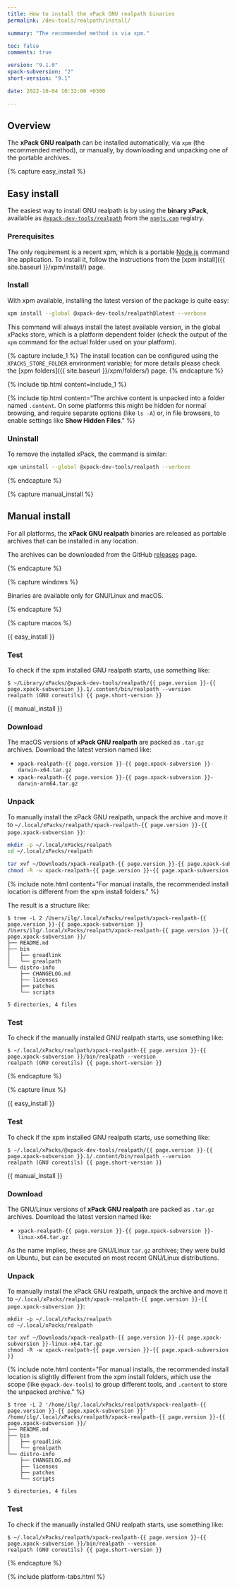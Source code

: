 ```yaml
---
title: How to install the xPack GNU realpath binaries
permalink: /dev-tools/realpath/install/

summary: "The recommended method is via xpm."

toc: false
comments: true

version: "9.1.0"
xpack-subversion: "2"
short-version: "9.1"

date: 2022-10-04 10:32:00 +0300

---
```



## Overview

The **xPack GNU realpath** can be installed automatically, via `xpm` (the
recommended method), or manually, by downloading and unpacking one of the
portable archives.

{% capture easy_install %}

## Easy install

The easiest way to install GNU realpath is by using the **binary xPack**, available as
[`@xpack-dev-tools/realpath`](https://www.npmjs.com/package/@xpack-dev-tools/realpath)
from the [`npmjs.com`](https://www.npmjs.com) registry.

### Prerequisites

The only requirement is a recent
xpm, which is a portable
[Node.js](https://nodejs.org) command line application. To install it,
follow the instructions from the
[xpm install]({{ site.baseurl }}/xpm/install/) page.

### Install

With xpm available, installing
the latest version of the package is quite easy:

```sh
xpm install --global @xpack-dev-tools/realpath@latest --verbose
```

This command will always install the latest available version,
in the global xPacks store, which is a platform dependent folder
(check the output of the `xpm` command for the actual folder used on
your platform).

{% capture include_1 %}
The install location can be configured using the
`XPACKS_STORE_FOLDER` environment variable; for more details please check the
[xpm folders]({{ site.baseurl }}/xpm/folders/) page.
{% endcapture %}

{% include tip.html content=include_1 %}

{% include tip.html content="The archive content is unpacked into a folder
named `.content`. On some platforms
this might be hidden for normal browsing, and require
separate options (like `ls -A`) or, in file browsers, to enable
settings like **Show Hidden Files**." %}

### Uninstall

To remove the installed xPack, the command is similar:

```sh
xpm uninstall --global @xpack-dev-tools/realpath --verbose
```

{% endcapture %}

{% capture manual_install %}

## Manual install

For all platforms, the **xPack GNU realpath** binaries are released as portable
archives that can be installed in any location.

The archives can be downloaded from the
GitHub [releases](https://github.com/xpack-dev-tools/realpath-xpack/releases/)
page.

{% endcapture %}

{% capture windows %}

Binaries are available only for GNU/Linux and macOS.

{% endcapture %}

{% capture macos %}

{{ easy_install }}

### Test

To check if the xpm installed GNU realpath starts, use something like:

```console
$ ~/Library/xPacks/@xpack-dev-tools/realpath/{{ page.version }}-{{ page.xpack-subversion }}.1/.content/bin/realpath --version
realpath (GNU coreutils) {{ page.short-version }}
```

{{ manual_install }}

### Download

The macOS versions of **xPack GNU realpath**
are packed as `.tar.gz` archives.
Download the latest version named like:

- `xpack-realpath-{{ page.version }}-{{ page.xpack-subversion }}-darwin-x64.tar.gz`
- `xpack-realpath-{{ page.version }}-{{ page.xpack-subversion }}-darwin-arm64.tar.gz`

### Unpack

To manually install the xPack GNU realpath,
unpack the archive and move it to
`~/.local/xPacks/realpath/xpack-realpath-{{ page.version }}-{{ page.xpack-subversion }}`:

```sh
mkdir -p ~/.local/xPacks/realpath
cd ~/.local/xPacks/realpath

tar xvf ~/Downloads/xpack-realpath-{{ page.version }}-{{ page.xpack-subversion }}-darwin-x64.tar.gz
chmod -R -w xpack-realpath-{{ page.version }}-{{ page.xpack-subversion }}
```

{% include note.html content="For manual installs, the recommended
install location is different from the xpm install folders." %}

The result is a structure like:

```console
$ tree -L 2 /Users/ilg/.local/xPacks/realpath/xpack-realpath-{{ page.version }}-{{ page.xpack-subversion }}
/Users/ilg/.local/xPacks/realpath/xpack-realpath-{{ page.version }}-{{ page.xpack-subversion }}/
├── README.md
├── bin
│   ├── greadlink
│   └── grealpath
└── distro-info
    ├── CHANGELOG.md
    ├── licenses
    ├── patches
    └── scripts

5 directories, 4 files
```

### Test

To check if the manually installed GNU realpath starts, use something like:

```console
$ ~/.local/xPacks/realpath/xpack-realpath-{{ page.version }}-{{ page.xpack-subversion }}/bin/realpath --version
realpath (GNU coreutils) {{ page.short-version }}
```

{% endcapture %}

{% capture linux %}

{{ easy_install }}

### Test

To check if the xpm installed GNU realpath starts, use something like:

```console
$ ~/.local/xPacks/@xpack-dev-tools/realpath/{{ page.version }}-{{ page.xpack-subversion }}.1/.content/bin/realpath --version
realpath (GNU coreutils) {{ page.short-version }}
```

{{ manual_install }}

### Download

The GNU/Linux versions of **xPack GNU realpath**
are packed as `.tar.gz` archives.
Download the latest version named like:

- `xpack-realpath-{{ page.version }}-{{ page.xpack-subversion }}-linux-x64.tar.gz`

As the name implies, these are GNU/Linux `tar.gz` archives; they were build on
Ubuntu, but can be executed on most recent GNU/Linux distributions.

### Unpack

To manually install the xPack GNU realpath,
unpack the archive and move it to
`~/.local/xPacks/realpath/xpack-realpath-{{ page.version }}-{{ page.xpack-subversion }}`:

```console
mkdir -p ~/.local/xPacks/realpath
cd ~/.local/xPacks/realpath

tar xvf ~/Downloads/xpack-realpath-{{ page.version }}-{{ page.xpack-subversion }}-linux-x64.tar.gz
chmod -R -w xpack-realpath-{{ page.version }}-{{ page.xpack-subversion }}
```

{% include note.html content="For manual installs, the recommended
install location is slightly different from the xpm install folders,
which use the scope (like `@xpack-dev-tools`) to group different tools,
and `.content` to store the unpacked archive." %}

```console
$ tree -L 2 '/home/ilg/.local/xPacks/realpath/xpack-realpath-{{ page.version }}-{{ page.xpack-subversion }}'
/home/ilg/.local/xPacks/realpath/xpack-realpath-{{ page.version }}-{{ page.xpack-subversion }}/
├── README.md
├── bin
│   ├── greadlink
│   └── grealpath
└── distro-info
    ├── CHANGELOG.md
    ├── licenses
    ├── patches
    └── scripts

5 directories, 4 files
```

### Test

To check if the manually installed GNU realpath starts, use something like:

```console
$ ~/.local/xPacks/realpath/xpack-realpath-{{ page.version }}-{{ page.xpack-subversion }}/bin/realpath --version
realpath (GNU coreutils) {{ page.short-version }}
```

{% endcapture %}

{% include platform-tabs.html %}
